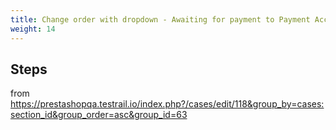 ```yaml
---
title: Change order with dropdown - Awaiting for payment to Payment Accepted
weight: 14
---
```

## Steps

from https://prestashopqa.testrail.io/index.php?/cases/edit/118&group_by=cases:section_id&group_order=asc&group_id=63

